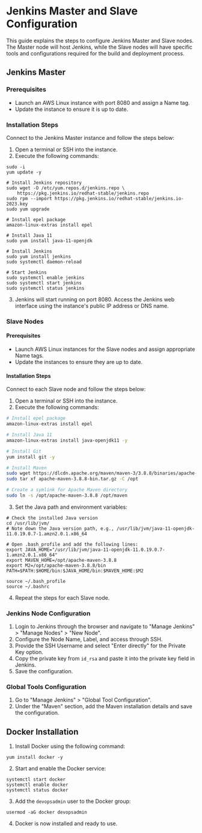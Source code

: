 # Jenkins Master and Slave Configuration

This guide explains the steps to configure Jenkins Master and Slave nodes. The Master node will host Jenkins, while the Slave nodes will have specific tools and configurations required for the build and deployment process.

## Jenkins Master

### Prerequisites
- Launch an AWS Linux instance with port 8080 and assign a Name tag.
- Update the instance to ensure it is up to date.

### Installation Steps
Connect to the Jenkins Master instance and follow the steps below:

1. Open a terminal or SSH into the instance.
2. Execute the following commands:

```
sudo -i
yum update -y

# Install Jenkins repository
sudo wget -O /etc/yum.repos.d/jenkins.repo \
    https://pkg.jenkins.io/redhat-stable/jenkins.repo
sudo rpm --import https://pkg.jenkins.io/redhat-stable/jenkins.io-2023.key
sudo yum upgrade

# Install epel package
amazon-linux-extras install epel

# Install Java 11
sudo yum install java-11-openjdk

# Install Jenkins
sudo yum install jenkins
sudo systemctl daemon-reload

# Start Jenkins
sudo systemctl enable jenkins
sudo systemctl start jenkins
sudo systemctl status jenkins
```

3. Jenkins will start running on port 8080. Access the Jenkins web interface using the instance's public IP address or DNS name.

### Slave Nodes

#### Prerequisites
- Launch AWS Linux instances for the Slave nodes and assign appropriate Name tags.
- Update the instances to ensure they are up to date.

#### Installation Steps
Connect to each Slave node and follow the steps below:

1. Open a terminal or SSH into the instance.
2. Execute the following commands:

```bash
# Install epel package
amazon-linux-extras install epel

# Install Java 11
amazon-linux-extras install java-openjdk11 -y

# Install Git
yum install git -y

# Install Maven
sudo wget https://dlcdn.apache.org/maven/maven-3/3.8.8/binaries/apache-maven-3.8.8-bin.tar.gz
sudo tar xf apache-maven-3.8.8-bin.tar.gz -C /opt

# Create a symlink for Apache Maven directory
sudo ln -s /opt/apache-maven-3.8.8 /opt/maven
```

3. Set the Java path and environment variables:

```
# Check the installed Java version
cd /usr/lib/jvm/
# Note down the Java version path, e.g., /usr/lib/jvm/java-11-openjdk-11.0.19.0.7-1.amzn2.0.1.x86_64

# Open .bash_profile and add the following lines:
export JAVA_HOME="/usr/lib/jvm/java-11-openjdk-11.0.19.0.7-1.amzn2.0.1.x86_64"
export MAVEN_HOME=/opt/apache-maven-3.8.8
export M2=/opt/apache-maven-3.8.8/bin
PATH=$PATH:$HOME/bin:$JAVA_HOME/bin:$MAVEN_HOME:$M2

source ~/.bash_profile
source ~/.bashrc
```

4. Repeat the steps for each Slave node.

### Jenkins Node Configuration

1. Login to Jenkins through the browser and navigate to "Manage Jenkins" > "Manage Nodes" > "New Node".
2. Configure the Node Name, Label, and access through SSH.
3. Provide the SSH Username and select "Enter directly" for the Private Key option.
4. Copy the private key from `id_rsa` and paste it into the private key field in Jenkins.
5. Save the configuration.

### Global Tools Configuration
1. Go to "Manage Jenkins" > "Global Tool Configuration".
2. Under the "Maven" section, add the Maven installation details and save the configuration.

## Docker Installation

1. Install Docker using the following command:

```
yum install docker -y
```

2. Start and enable the Docker service:

```
systemctl start docker
systemctl enable docker
systemctl status docker
```

3. Add the `devopsadmin` user to the Docker group:

```
usermod -aG docker devopsadmin
```

4. Docker is now installed and ready to use.


